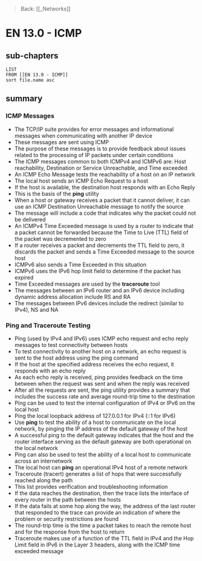 >Back: [[_Networks]]

# EN 13.0 - ICMP

## sub-chapters
```dataview
LIST
FROM [[EN 13.0 - ICMP]]
sort file.name asc
```
## summary
### ICMP Messages
- The TCP/IP suite provides for error messages and informational messages when communicating with another IP device
- These messages are sent using ICMP
- The purpose of these messages is to provide feedback about issues related to the processing of IP packets under certain conditions
- The ICMP messages common to both ICMPv4 and ICMPv6 are: Host reachability, Destination or Service Unreachable, and Time exceeded
- An ICMP Echo Message tests the reachability of a host on an IP network
- The local host sends an ICMP Echo Request to a host
- If the host is available, the destination host responds with an Echo Reply
- This is the basis of the **ping** utility
- When a host or gateway receives a packet that it cannot deliver, it can use an ICMP Destination Unreachable message to notify the source
- The message will include a code that indicates why the packet could not be delivered
- An ICMPv4 Time Exceeded message is used by a router to indicate that a packet cannot be forwarded because the Time to Live (TTL) field of the packet was decremented to zero
- If a router receives a packet and decrements the TTL field to zero, it discards the packet and sends a Time Exceeded message to the source host
- ICMPv6 also sends a Time Exceeded in this situation
- ICMPv6 uses the IPv6 hop limit field to determine if the packet has expired
- Time Exceeded messages are used by the **traceroute** tool
- The messages between an IPv6 router and an IPv6 device including dynamic address allocation include RS and RA
- The messages between IPv6 devices include the redirect (similar to IPv4), NS and NA

### Ping and Traceroute Testing
- Ping (used by IPv4 and IPv6) uses ICMP echo request and echo reply messages to test connectivity between hosts
- To test connectivity to another host on a network, an echo request is sent to the host address using the ping command
- If the host at the specified address receives the echo request, it responds with an echo reply
- As each echo reply is received, ping provides feedback on the time between when the request was sent and when the reply was received
- After all the requests are sent, the ping utility provides a summary that includes the success rate and average round-trip time to the destination
- Ping can be used to test the internal configuration of IPv4 or IPv6 on the local host
- Ping the local loopback address of 127.0.0.1 for IPv4 (::1 for IPv6)
- Use **ping** to test the ability of a host to communicate on the local network, by pinging the IP address of the default gateway of the host
- A successful ping to the default gateway indicates that the host and the router interface serving as the default gateway are both operational on the local network
- Ping can also be used to test the ability of a local host to communicate across an internetwork
- The local host can **ping** an operational IPv4 host of a remote network
- Traceroute (tracert) generates a list of hops that were successfully reached along the path
- This list provides verification and troubleshooting information
- If the data reaches the destination, then the trace lists the interface of every router in the path between the hosts
- If the data fails at some hop along the way, the address of the last router that responded to the trace can provide an indication of where the problem or security restrictions are found
- The round-trip time is the time a packet takes to reach the remote host and for the response from the host to return
- Traceroute makes use of a function of the TTL field in IPv4 and the Hop Limit field in IPv6 in the Layer 3 headers, along with the ICMP time exceeded message